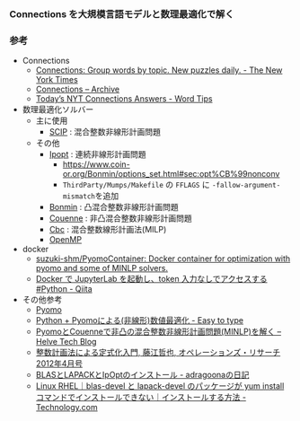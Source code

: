 ### Connections を大規模言語モデルと数理最適化で解く

### 参考
- Connections
  - [Connections: Group words by topic. New puzzles daily. - The New York Times](https://www.nytimes.com/games/connections)
  - [Connections – Archive](https://connections.swellgarfo.com/archive)
  - [Today’s NYT Connections Answers - Word Tips](https://word.tips/todays-nyt-connections-answers/)
- 数理最適化ソルバー
  - 主に使用
    - [SCIP](https://www.scipopt.org/) : 混合整数非線形計画問題
  - その他
    - [Ipopt](https://github.com/coin-or/Ipopt) : 連続非線形計画問題
      - https://www.coin-or.org/Bonmin/options_set.html#sec:opt%CB%99nonconv
      - `ThirdParty/Mumps/Makefile` の `FFLAGS` に `-fallow-argument-mismatch`を追加
    - [Bonmin](https://github.com/coin-or/Bonmin) : 凸混合整数非線形計画問題
    - [Couenne](https://github.com/coin-or/Couenne) : 非凸混合整数非線形計画問題
    - [Cbc](https://github.com/coin-or/Cbc) : 混合整数線形計画法(MILP)
    - [OpenMP](https://www.open-mpi.org/)
- docker
  - [suzuki-shm/PyomoContainer: Docker container for optimization with pyomo and some of MINLP solvers.](https://github.com/suzuki-shm/PyomoContainer)
  - [Docker で JupyterLab を起動し、token 入力なしでアクセスする #Python - Qiita](https://qiita.com/ao_log/items/5438f2aaf5c2b46d2ccb)
- その他参考
  - [Pyomo](https://www.pyomo.org/)
  - [Python + Pyomoによる(非線形)数値最適化 - Easy to type](https://ajhjhaf.hatenablog.com/entry/2018/02/12/235015)
  - [PyomoとCouenneで非凸の混合整数非線形計画問題(MINLP)を解く – Helve Tech Blog](https://helve-blog.com/posts/python/pyomo-couenne-nonconvex-minlp/)
  - [整数計画法による定式化入門, 藤江哲也, オペレーションズ・リサーチ 2012年4月号](https://web.tuat.ac.jp/~miya/fujie_ORSJ.pdf)
  - [BLASとLAPACKとIpOptのインストール - adragoonaの日記](https://adragoona.hatenablog.com/entry/20121215/1355585428)
  - [Linux RHEL｜blas-devel と lapack-devel のパッケージが yum install コマンドでインストールできない｜インストールする方法 - Technology.com](https://www.lifestyle12345.com/2022/12/linux-rhelblas-devel-lapack-devel-yum.html)
